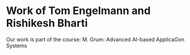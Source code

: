 # Work of Tom Engelmann and Rishikesh Bharti

Our work is part of the course: M. Grum: Advanced AI-based ApplicaGon Systems
